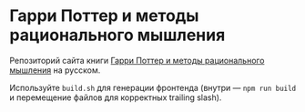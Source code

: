# Гарри Поттер и методы рационального мышления

Репозиторий сайта книги [Гарри Поттер и методы рационального мышления](https://гпмрм.рф/) на русском.

Используйте `build.sh` для генерации фронтенда (внутри — `npm run build` и перемещение файлов для корректных trailing slash).
